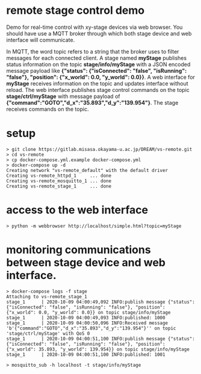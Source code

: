# remote stage control demo

Demo for real-time control with xy-stage devices via web browser. 
You should have use a MQTT broker through which both stage device and web interface will communicate.

In MQTT, the word topic refers to a string that the broker uses to filter messages for each connected client. 
A stage named **myStage** publishes status information on the topic **stage/info/myStage** 
with a JSON encoded message payload like **{"status": {"isConnected": "false", "isRunning": "false"}, "position": {"x_world": 0.0, "y_world": 0.0}}**.
A web interface for **myStage** receives information on the topic and updates interface without reload.
The web interface publishes stage control commands on the topic **stage/ctrl/myStage** with message payload of **{"command":"GOTO","d_x":"35.893","d_y":"139.954"}**.
The stage receives commands on the topic.

# setup
    > git clone https://gitlab.misasa.okayama-u.ac.jp/DREAM/vs-remote.git
    > cd vs-remote
    > cp docker-compose.yml.example docker-compose.yml
    > docker-compose up -d
    Creating network "vs-remote_default" with the default driver
    Creating vs-remote_httpd_1     ... done
    Creating vs-remote_mosquitto_1 ... done
    Creating vs-remote_stage_1     ... done

# access to the web interface

    > python -m webbrowser http://localhost/simple.html?topic=myStage


# monitoring communications between stage device and web interface. 

    > docker-compose logs -f stage
    Attaching to vs-remote_stage_1
    stage_1      | 2020-10-09 04:00:49,092 INFO:publish message {"status": {"isConnected": "false", "isRunning": "false"}, "position": {"x_world": 0.0, "y_world": 0.0}} on topic stage/info/myStage
    stage_1      | 2020-10-09 04:00:49,093 INFO:published: 1000
    stage_1      | 2020-10-09 04:00:50,096 INFO:Received message 'b'{"command":"GOTO","d_x":"35.893","d_y":"139.954"}'' on topic 'stage/ctrl/myStage' with QoS 0
    stage_1      | 2020-10-09 04:00:51,100 INFO:publish message {"status": {"isConnected": "false", "isRunning": "false"}, "position": {"x_world": 35.893, "y_world": 139.954}} on topic stage/info/myStage
    stage_1      | 2020-10-09 04:00:51,100 INFO:published: 1001

    > mosquitto_sub -h localhost -t stage/info/myStage